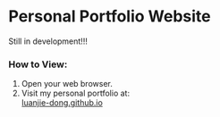 # Personal Portfolio Website

Still in development!!!

### How to View:
1. Open your web browser.
2. Visit my personal portfolio at:  
   [luanjie-dong.github.io](https://luanjie-dong.github.io/)
